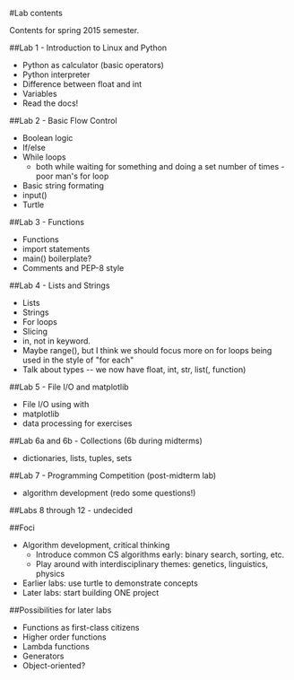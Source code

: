 #Lab contents

Contents for spring 2015 semester.

##Lab 1 - Introduction to Linux and Python
- Python as calculator (basic operators)
- Python interpreter
- Difference between float and int
- Variables
- Read the docs!

##Lab 2 - Basic Flow Control
- Boolean logic
- If/else
- While loops
  - both while waiting for something and doing a set number of times - poor man's for loop
- Basic string formating
- input()
- Turtle

##Lab 3 - Functions
- Functions
- import statements
- main() boilerplate?
- Comments and PEP-8 style

##Lab 4 - Lists and Strings
- Lists
- Strings
- For loops
- Slicing
- in, not in keyword.
- Maybe range(), but I think we should focus more on for loops being used in the
  style of "for each"
- Talk about types -- we now have float, int, str, list(, function)

##Lab 5 - File I/O and matplotlib
- File I/O using with
- matplotlib
- data processing for exercises

##Lab 6a and 6b - Collections (6b during midterms)
- dictionaries, lists, tuples, sets

##Lab 7 - Programming Competition (post-midterm lab)
- algorithm development (redo some questions!)

##Labs 8 through 12 - undecided

##Foci
- Algorithm development, critical thinking
  - Introduce common CS algorithms early: binary search, sorting, etc.
  - Play around with interdisciplinary themes: genetics, linguistics, physics
- Earlier labs: use turtle to demonstrate concepts
- Later labs: start building ONE project

##Possibilities for later labs
- Functions as first-class citizens
- Higher order functions
- Lambda functions
- Generators
- Object-oriented?
